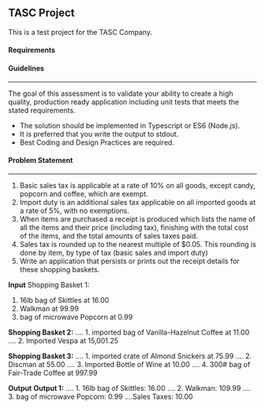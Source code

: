 ## TASC Project
This is a test project for the TASC Company.

#### Requirements

#### Guidelines
---
The goal of this assessment is to validate your ability to create a high quality, production
ready application including unit tests that meets the stated requirements.

* The solution should be implemented in Typescript or ES6 (Node.js).
* It is preferred that you write the output to stdout. 
* Best Coding and Design Practices are required.

#### Problem Statement
---
1.	Basic sales tax is applicable at a rate of 10% on all goods, except candy, popcorn and coffee, which are exempt.
2.	Import duty is an additional sales tax applicable on all imported goods at a rate of 5%, with no exemptions.
3.	When items are purchased a receipt is produced which lists the name of all the items and their price (including tax), finishing with the total cost of the items, and the total amounts of sales taxes paid.
4.	Sales tax is rounded up to the nearest multiple of $0.05. This rounding is done by item, by type of tax (basic sales and import duty)
5.	Write an application that persists or prints out the receipt details for these shopping baskets.

__Input__
Shopping Basket 1:
1. 16lb bag of Skittles at 16.00
2. Walkman at 99.99
3. bag of microwave Popcorn at 0.99

__Shopping Basket 2:__
.... 1. imported bag of Vanilla-Hazelnut Coffee at 11.00
.... 2. Imported Vespa at 15,001.25

__Shopping Basket 3:__
.... 1. imported crate of Almond Snickers at 75.99
.... 2. Discman at 55.00
.... 3. Imported Bottle of Wine at 10.00
.... 4. 300# bag of Fair-Trade Coffee at 997.99

__Output__
__Output 1:__
.... 1. 16lb bag of Skittles: 16.00
.... 2. Walkman: 109.99
.... 3. bag of microwave Popcorn: 0.99
....Sales Taxes: 10.00



